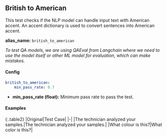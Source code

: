 
<div class="h3-box" markdown="1">

## British to American

This test checks if the NLP model can handle input text with American accent. An accent dictionary is used to convert sentences into American accent.

**alias_name:** `british_to_american`

<i class="fa fa-info-circle"></i>

<em>To test QA models, we are using QAEval from Langchain where we need to use the model itself or other ML model for evaluation, which can make mistakes.</em>

</div><div class="h3-box" markdown="1">

#### Config
```yaml
british_to_american:
    min_pass_rate: 0.7
```

- **min_pass_rate (float):** Minimum pass rate to pass the test.

</div><div class="h3-box" markdown="1">

#### Examples

{:.table2}
|Original|Test Case|
|-|
|The technician analyzed your samples.|The technician analyzed your samples.|
|What colour is this?|What color is this?|

</div>
